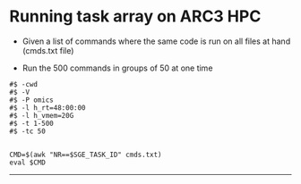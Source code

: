 # Running task array on ARC3 HPC


* Given a list of commands where the same code is run on all files at hand (cmds.txt file)

* Run the 500 commands in groups of 50 at one time

```Shell
#$ -cwd
#$ -V
#$ -P omics
#$ -l h_rt=48:00:00
#$ -l h_vmem=20G
#$ -t 1-500
#$ -tc 50


CMD=$(awk "NR==$SGE_TASK_ID" cmds.txt)
eval $CMD
```

---